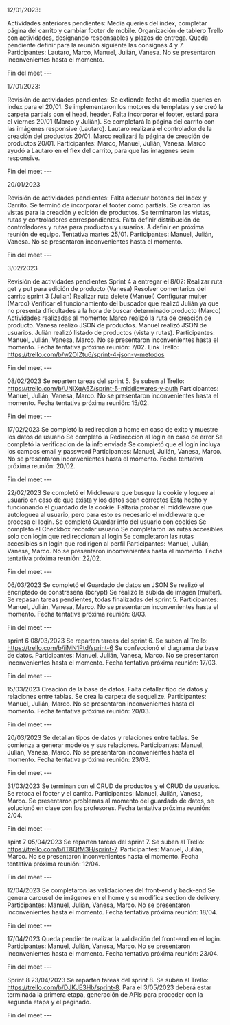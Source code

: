 12/01/2023:

Actividades anteriores pendientes: Media queries del index, completar página del carrito y cambiar footer de mobile.
Organización de tablero Trello con actividades, designando responsables y plazos de entrega.
Queda pendiente definir para la reunión siguiente las consignas 4 y 7.
Participantes: Lautaro, Marco, Manuel, Julián, Vanesa.
No se presentaron inconvenientes hasta el momento.

Fin del meet ---

17/01/2023:

Revisión de actividades pendientes:
Se extiende fecha de media queries en index para el 20/01.
Se implementaron los motores de templates y se creó la carpeta partials con el head, header. Falta incorporar el footer, estará para el viernes 20/01 (Marco y Julián).
Se completará la página del carrito con las imágenes responsive (Lautaro).
Lautaro realizará el controlador de la creación del productos 20/01.
Marco realizará la página de creación de productos 20/01.
Participantes: Marco, Manuel, Julián, Vanesa.
Marco ayudó a Lautaro en el flex del carrito, para que las imagenes sean responsive.

Fin del meet ---

20/01/2023

Revisión de actividades pendientes:
Falta adecuar botones del Index y Carrito.
Se terminó de incorporar el footer como partials.
Se crearon las vistas para la creación y edición de productos.
Se terminaron las vistas, rutas y controladores correspondientes. 
Falta definir distribución de controladores y rutas para productos y usuarios. A definir en próxima reunión de equipo. Tentativa martes 25/01.
Participantes: Manuel, Julián, Vanesa.
No se presentaron inconvenientes hasta el momento.

Fin del meet ---

3/02/2023

Revisión de actividades pendientes Sprint 4 a entregar el 8/02:
Realizar ruta get y put para edición de producto (Vanesa)
Resolver comentarios del carrito sprint 3 (Julian)
Realizar ruta delete (Manuel)
Configurar multer (Marco)
Verificar el funcionamiento del buscador que realizó Julián ya que no presenta dificultades a la hora de buscar determinado producto (Marco)
Actividades realizadas al momento:
Marco realizó la ruta de creación de producto.
Vanesa realizó JSON de productos.
Manuel realizó JSON de usuarios.
Julián realizó listado de productos (vista y rutas).
Participantes: Manuel, Julián, Vanesa, Marco.
No se presentaron inconvenientes hasta el momento.
Fecha tentativa próxima reunión: 7/02.
Link Trello: https://trello.com/b/w2OIZtu6/sprint-4-json-y-metodos

Fin del meet ---

08/02/2023
Se reparten tareas del sprint 5. Se suben al Trello: https://trello.com/b/UNjXqA6Z/sprint-5-middlewares-y-auth
Participantes: Manuel, Julián, Vanesa, Marco.
No se presentaron inconvenientes hasta el momento.
Fecha tentativa próxima reunión: 15/02.

Fin del meet ---

17/02/2023
Se completó la redireccion a home en caso de exito y muestre los datos de usuario 
Se completó la Redireccion al login en caso de error 
Se completó la verificacion de la info enviada 
Se completó que el login incluya los campos email y password 
Participantes: Manuel, Julián, Vanesa, Marco.
No se presentaron inconvenientes hasta el momento.
Fecha tentativa próxima reunión: 20/02.

Fin del meet ---

22/02/2023
Se completó el Middleware que busque la cookie y loguee al usuario en caso de que exista y los datos sean correctos 
Esta hecho y funcionando el guardado de la cookie. Faltaria probar el middleware que autologuea al usuario, pero para esto es necesario el middleware que procesa el login.
Se completó Guardar info del usuario con cookies 
Se completó el Checkbox recordar usuario 
Se completaron las rutas accesibles solo con login que redireccionan al login
Se completaron las rutas accesibles sin login que redirigen al perfil
Participantes: Manuel, Julián, Vanesa, Marco.
No se presentaron inconvenientes hasta el momento.
Fecha tentativa próxima reunión: 22/02.

Fin del meet ---

06/03/2023 
Se completó el Guardado de datos en JSON 
Se realizó el encriptado de constraseña (bcrypt) 
Se realizó la subida de imagen (multer).
Se repasan tareas pendientes, todas finalizadas del sprint 5.
Participantes: Manuel, Julián, Vanesa, Marco.
No se presentaron inconvenientes hasta el momento.
Fecha tentativa próxima reunión: 8/03.

Fin del meet ---

sprint 6
08/03/2023
Se reparten tareas del sprint 6. Se suben al Trello: https://trello.com/b/iiMN1Ptd/sprint-6
Se confeccionó el diagrama de base de datos.
Participantes: Manuel, Julián, Vanesa, Marco.
No se presentaron inconvenientes hasta el momento.
Fecha tentativa próxima reunión: 17/03.

Fin del meet ---

15/03/2023
Creación de la base de datos. Falta detallar tipo de datos y relaciones entre tablas.
Se crea la carpeta de sequelize.
Participantes: Manuel, Julián, Marco.
No se presentaron inconvenientes hasta el momento.
Fecha tentativa próxima reunión: 20/03.

Fin del meet ---

20/03/2023
Se detallan tipos de datos y relaciones entre tablas. 
Se comienza a generar modelos y sus relaciones.
Participantes: Manuel, Julián, Vanesa, Marco.
No se presentaron inconvenientes hasta el momento.
Fecha tentativa próxima reunión: 23/03.

Fin del meet ---

31/03/2023
Se terminan con el CRUD  de productos y el CRUD  de usuarios.
Se retoca el footer y el carrito.
Participantes: Manuel, Julián, Vanesa, Marco.
Se presentaron problemas al momento del guardado de datos, se solucionó en clase con los profesores.
Fecha tentativa próxima reunión: 2/04.

Fin del meet ---

spint 7
05/04/2023
Se reparten tareas del sprint 7. Se suben al Trello: https://trello.com/b/lT8QfM3H/sprint-7.
Participantes: Manuel, Julián, Marco.
No se presentaron inconvenientes hasta el momento.
Fecha tentativa próxima reunión: 12/04.

Fin del meet ---

12/04/2023
Se completaron las validaciones del front-end y back-end
Se genera carousel de imágenes en el home y se modifica section de delivery.
Participantes: Manuel, Julián, Vanesa, Marco.
No se presentaron inconvenientes hasta el momento.
Fecha tentativa próxima reunión: 18/04.

Fin del meet ---

17/04/2023
Queda pendiente realizar la validación del front-end en el login.
Participantes: Manuel, Julián, Vanesa, Marco.
No se presentaron inconvenientes hasta el momento.
Fecha tentativa próxima reunión: 23/04.

Fin del meet ---

Sprint 8
23/04/2023
Se reparten tareas del sprint 8. Se suben al Trello: https://trello.com/b/DJKJE3Hb/sprint-8.
Para el 3/05/2023 deberá estar terminada la primera etapa, generación de APIs para proceder con la segunda etapa y el paginado.

Fin del meet ---


